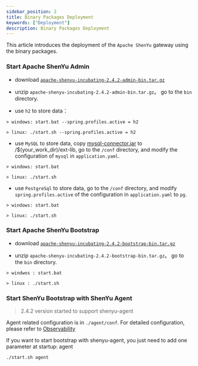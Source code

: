 ```yaml
---
sidebar_position: 2
title: Binary Packages Deployment
keywords: ["Deployment"] 
description: Binary Packages Deployment
---
```


This article introduces the deployment of the `Apache ShenYu` gateway using the binary packages.


### Start Apache ShenYu Admin

* download [`apache-shenyu-incubating-2.4.2-admin-bin.tar.gz`](https://archive.apache.org/dist/incubator/shenyu/2.4.2/apache-shenyu-incubating-2.4.2-admin-bin.tar.gz)

* unzip `apache-shenyu-incubating-2.4.2-admin-bin.tar.gz`。 go to the `bin` directory.

* use `h2` to store data：

```
> windows: start.bat --spring.profiles.active = h2

> linux: ./start.sh --spring.profiles.active = h2
```

* use `MySQL` to store data, copy [mysql-connector.jar](https://repo1.maven.org/maven2/mysql/mysql-connector-java/8.0.18/mysql-connector-java-8.0.18.jar) to /$(your_work_dir)/ext-lib, go to the `/conf` directory, and modify the configuration of `mysql` in `application.yaml`.

```
> windows: start.bat 

> linux: ./start.sh 
```

* use `PostgreSql` to store data, go to the `/conf` directory, and  modify `spring.profiles.active` of the configuration in `application.yaml` to `pg`.

```
> windows: start.bat 

> linux: ./start.sh 
```

### Start Apache ShenYu Bootstrap

* download [`apache-shenyu-incubating-2.4.2-bootstrap-bin.tar.gz`](https://archive.apache.org/dist/incubator/shenyu/2.4.2/apache-shenyu-incubating-2.4.2-bootstrap-bin.tar.gz)

* unzip `apache-shenyu-incubating-2.4.2-bootstrap-bin.tar.gz`。 go to the `bin` directory.

```
> windwos : start.bat 

> linux : ./start.sh 
```

### Start ShenYu Bootstrap with ShenYu Agent

> 2.4.2 version started to support shenyu-agent

Agent related configuration is in `./agent/conf`. For detailed configuration, please refer to [Observability](../user-guide/observability/observability.md)

If you want to start bootstrap with shenyu-agent, you just need to add one parameter at startup: agent

```shell
./start.sh agent
```

